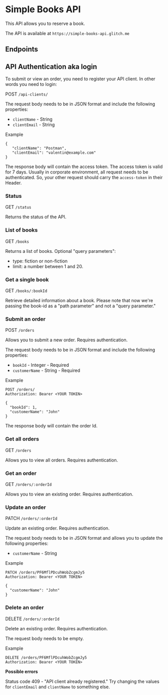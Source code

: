 # Simple Books API #

This API allows you to reserve a book.

The API is available at `https://simple-books-api.glitch.me`

## Endpoints ##

## API Authentication aka login ##

To submit or view an order, you need to register your API client.  In other words you need to login:

POST `/api-clients/`

The request body needs to be in JSON format and include the following properties:

 - `clientName` - String
 - `clientEmail` - String

 Example

 ```
 {
    "clientName": "Postman",
    "clientEmail": "valentin@example.com"
}
 ```

The response body will contain the access token. The access token is valid for 7 days.  Usually in corporate
environment, all request needs to be authenticated.  So, your other request should carry the `access-token` in
their Header.

### Status ###

GET `/status`

Returns the status of the API.

### List of books ###

GET `/books`

Returns a list of books. Optional "query parameters":

- type: fiction or non-fiction
- limit: a number between 1 and 20.


### Get a single book ###

GET `/books/:bookId`

Retrieve detailed information about a book. Please note that now we're passing the book-id as a "path parameter"
and not a "query parameter."


### Submit an order ###

POST `/orders`

Allows you to submit a new order. Requires authentication.

The request body needs to be in JSON format and include the following properties:

 - `bookId` - Integer - Required
 - `customerName` - String - Required

Example
```
POST /orders/
Authorization: Bearer <YOUR TOKEN>

{
  "bookId": 1,
  "customerName": "John"
}
```

The response body will contain the order Id.

### Get all orders ###

GET `/orders`

Allows you to view all orders. Requires authentication.

### Get an order ###

GET `/orders/:orderId`

Allows you to view an existing order. Requires authentication.

### Update an order ###

PATCH `/orders/:orderId`

Update an existing order. Requires authentication.

The request body needs to be in JSON format and allows you to update the following properties:

 - `customerName` - String

 Example
```
PATCH /orders/PF6MflPDcuhWobZcgmJy5
Authorization: Bearer <YOUR TOKEN>

{
  "customerName": "John"
}
```

### Delete an order ###

DELETE `/orders/:orderId`

Delete an existing order. Requires authentication.

The request body needs to be empty.

 Example
```
DELETE /orders/PF6MflPDcuhWobZcgmJy5
Authorization: Bearer <YOUR TOKEN>
```

**Possible errors**

Status code 409 - "API client already registered." Try changing the values for `clientEmail` and `clientName` to something else.
